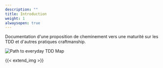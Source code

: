 ```yaml
---
description: ""
title: Introduction
weight: 1
alwaysopen: true
---
```


Documentation d'une proposition de cheminement vers une maturité sur les TDD et d'autres pratiques craftmanship.

![Path to everyday TDD Map](/path-to-tdd/img/introduction/path-to-tdd.png)

{{< extend_img >}}